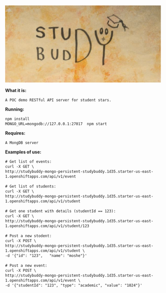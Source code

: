![logo](/public/images/logo.jpg)

**What it is:**

    A POC demo RESTful API server for student stars.

**Running:**

    npm install
    MONGO_URL=mongodb://127.0.0.1:27017  npm start

**Requires:**

    A MongDB server

**Examples of use:**

    # Get list of events:
    curl -X GET \
    http://studybuddy-mongo-persistent-studybuddy.1d35.starter-us-east-1.openshiftapps.com/api/v1/event

    # Get list of students:
    curl -X GET \
    http://studybuddy-mongo-persistent-studybuddy.1d35.starter-us-east-1.openshiftapps.com/api/v1/student

    # Get one student with details (studentId == 123):
    curl -X GET \
    http://studybuddy-mongo-persistent-studybuddy.1d35.starter-us-east-1.openshiftapps.com/api/v1/student/123

    # Post a new stodent:
    curl -X POST \
    http://studybuddy-mongo-persistent-studybuddy.1d35.starter-us-east-1.openshiftapps.com/api/v1/student \
    -d '{"id": "123",	"name": "moshe"}'

    # Post a new event:
    curl -X POST \
    http://studybuddy-mongo-persistent-studybuddy.1d35.starter-us-east-1.openshiftapps.com/api/v1/event \
    -d '{"studentId": "123", "type": "academic", "value": "1024"}'
  
